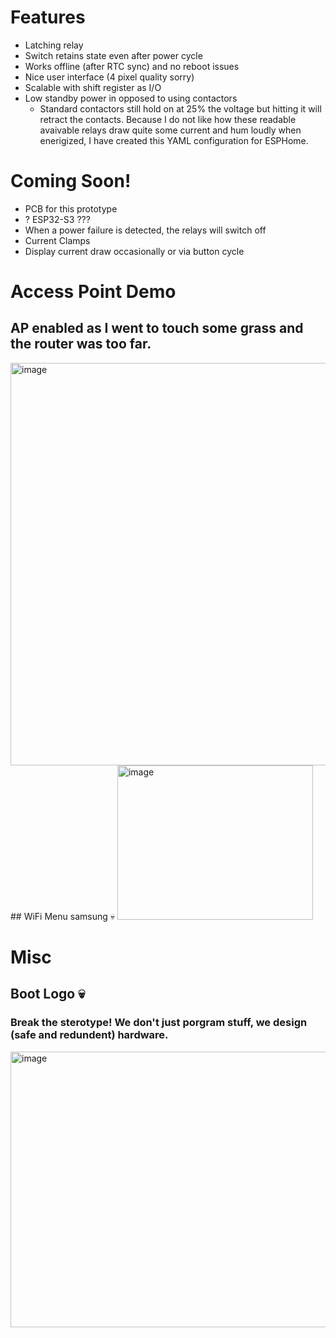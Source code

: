 # Features
- Latching relay
- Switch retains state even after power cycle
- Works offline (after RTC sync) and no reboot issues
- Nice user interface (4 pixel quality sorry)
- Scalable with shift register as I/O
- Low standby power in opposed to using contactors
    - Standard contactors still hold on at 25% the voltage but hitting it will retract the contacts. Because I do not like how these readable avaivable relays draw quite some current and hum loudly when enerigized, I have created this YAML configuration for ESPHome.

# Coming Soon!
- PCB for this prototype
- ? ESP32-S3 ???
- When a power failure is detected, the relays will switch off
- Current Clamps
- Display current draw occasionally or via button cycle

# Access Point Demo
## AP enabled as I went to touch some grass and the router was too far.

<img width="1337" height="644" alt="image" src="https://github.com/user-attachments/assets/68a0fb65-03e5-415f-b101-f08bbe3bb068" />
## WiFi Menu samsung 💀

<img width="313" height="247" alt="image" src="https://github.com/user-attachments/assets/2bcbc2da-9c84-4197-92d9-d6ad8c2bf9cd" />

# Misc
## Boot Logo 💀
### Break the sterotype! We don't just porgram stuff, we design (safe and redundent) hardware.

<img width="620" height="441" alt="image" src="https://github.com/user-attachments/assets/7d4c0280-77e6-48af-8e3c-388c41677810" />



